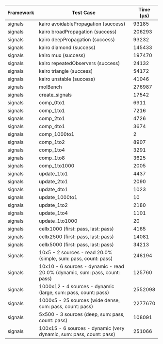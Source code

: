 | Framework | Test Case | Time (μs) |
| --- | --- | --- |
| signals | kairo avoidablePropagation (success) | 93185 |
| signals | kairo broadPropagation (success) | 206293 |
| signals | kairo deepPropagation (success) | 93232 |
| signals | kairo diamond (success) | 145433 |
| signals | kairo mux (success) | 197470 |
| signals | kairo repeatedObservers (success) | 24132 |
| signals | kairo triangle (success) | 54172 |
| signals | kairo unstable (success) | 41046 |
| signals | molBench | 276987 |
| signals | create_signals | 17542 |
| signals | comp_0to1 | 6911 |
| signals | comp_1to1 | 7216 |
| signals | comp_2to1 | 4726 |
| signals | comp_4to1 | 3674 |
| signals | comp_1000to1 | 2 |
| signals | comp_1to2 | 8907 |
| signals | comp_1to4 | 3291 |
| signals | comp_1to8 | 3625 |
| signals | comp_1to1000 | 2005 |
| signals | update_1to1 | 4437 |
| signals | update_2to1 | 2090 |
| signals | update_4to1 | 1023 |
| signals | update_1000to1 | 10 |
| signals | update_1to2 | 2180 |
| signals | update_1to4 | 1101 |
| signals | update_1to1000 | 20 |
| signals | cellx1000 (first: pass, last: pass) | 4165 |
| signals | cellx2500 (first: pass, last: pass) | 14081 |
| signals | cellx5000 (first: pass, last: pass) | 34213 |
| signals | 10x5 - 2 sources - read 20.0% (simple, sum: pass, count: pass) | 248194 |
| signals | 10x10 - 6 sources - dynamic - read 20.0% (dynamic, sum: pass, count: pass) | 125760 |
| signals | 1000x12 - 4 sources - dynamic (large, sum: pass, count: pass) | 2552098 |
| signals | 1000x5 - 25 sources (wide dense, sum: pass, count: pass) | 2277670 |
| signals | 5x500 - 3 sources (deep, sum: pass, count: pass) | 108091 |
| signals | 100x15 - 6 sources - dynamic (very dynamic, sum: pass, count: pass) | 251066 |
